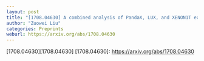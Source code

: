 ```yaml
---
layout: post
title: "[1708.04630] A combined analysis of PandaX, LUX, and XENON1T experiments within the framework of dark matter effective theory"
author: "Zuowei Liu"
categories: Preprints
weburl: https://arxiv.org/abs/1708.04630
---
```


[1708.04630][1708.04630]
[1708.04630]: https://arxiv.org/abs/1708.04630
